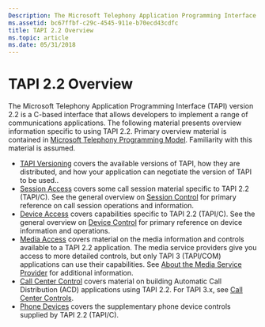 ```yaml
---
Description: The Microsoft Telephony Application Programming Interface (TAPI) version 2.2 is a C-based interface that allows developers to implement a range of communications applications.
ms.assetid: bc67ffbf-c29c-4545-911e-b70ecd43cdfc
title: TAPI 2.2 Overview
ms.topic: article
ms.date: 05/31/2018
---
```


# TAPI 2.2 Overview

The Microsoft Telephony Application Programming Interface (TAPI) version 2.2 is a C-based interface that allows developers to implement a range of communications applications. The following material presents overview information specific to using TAPI 2.2. Primary overview material is contained in [Microsoft Telephony Programming Model](https://msdn.microsoft.com/en-us/library/ms733435(v=VS.85).aspx). Familiarity with this material is assumed.

-   [TAPI Versioning](tapi-versioning.md) covers the available versions of TAPI, how they are distributed, and how your application can negotiate the version of TAPI to be used..
-   [Session Access](session-access.md) covers some call session material specific to TAPI 2.2 (TAPI/C). See the general overview on [Session Control](https://msdn.microsoft.com/en-us/library/ms734195(v=VS.85).aspx) for primary reference on call session operations and information.
-   [Device Access](device-access.md) covers capabilities specific to TAPI 2.2 (TAPI/C). See the general overview on [Device Control](https://msdn.microsoft.com/en-us/library/ms726961(v=VS.85).aspx) for primary reference on device information and operations.
-   [Media Access](media-access.md) covers material on the media information and controls available to a TAPI 2.2 application. The media service providers give you access to more detailed controls, but only TAPI 3 (TAPI/COM) applications can use their capabilities. See [About the Media Service Provider](https://msdn.microsoft.com/en-us/library/ms726003(v=VS.85).aspx) for additional information.
-   [Call Center Control](call-center-control.md) covers material on building Automatic Call Distribution (ACD) applications using TAPI 2.2. For TAPI 3.x, see [Call Center Controls](https://msdn.microsoft.com/en-us/library/ms725998(v=VS.85).aspx).
-   [Phone Devices](phone-devices.md) covers the supplementary phone device controls supplied by TAPI 2.2 (TAPI/C).

 

 




